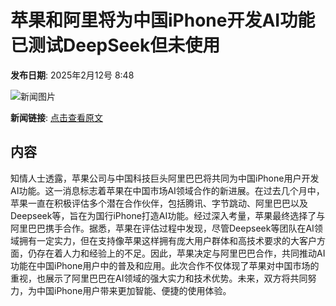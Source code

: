 # 苹果和阿里将为中国iPhone开发AI功能 已测试DeepSeek但未使用

**发布日期**: 2025年2月12号 8:48

![新闻图片](https://pic.chinaz.com/picmap/201811151614000705_34.jpg)

**新闻链接**: [点击查看原文](https://www.aibase.com/zh/news/15272)

## 内容

知情人士透露，苹果公司与中国科技巨头阿里巴巴将共同为中国iPhone用户开发AI功能。这一消息标志着苹果在中国市场AI领域合作的新进展。在过去几个月中，苹果一直在积极评估多个潜在合作伙伴，包括腾讯、字节跳动、阿里巴巴以及Deepseek等，旨在为国行iPhone打造AI功能。经过深入考量，苹果最终选择了与阿里巴巴携手合作。据悉，苹果在评估过程中发现，尽管Deepseek等团队在AI领域拥有一定实力，但在支持像苹果这样拥有庞大用户群体和高技术要求的大客户方面，仍存在着人力和经验上的不足。因此，苹果决定与阿里巴巴合作，共同推动AI功能在中国iPhone用户中的普及和应用。此次合作不仅体现了苹果对中国市场的重视，也展示了阿里巴巴在AI领域的强大实力和技术优势。未来，双方将共同努力，为中国iPhone用户带来更加智能、便捷的使用体验。

